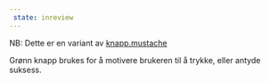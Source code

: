 ```yaml
---
 state: inreview
---
```

NB: Dette er en variant av  [knapp.mustache](../../patterns/00-atomer-02-lenker-og-knapper-10-knapp/00-atomer-02-lenker-og-knapper-10-knapp.html)

Grønn knapp brukes for å motivere brukeren til å trykke, eller antyde suksess.
